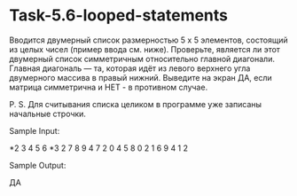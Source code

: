 # Task-5.6-looped-statements
Вводится двумерный список размерностью 5 х 5 элементов, состоящий из целых чисел (пример ввода см. ниже). Проверьте, является ли этот двумерный список симметричным относительно главной диагонали. Главная диагональ — та, которая идёт из левого верхнего угла двумерного массива в правый нижний. Выведите на экран ДА, если матрица симметрична и НЕТ - в противном случае.

P. S. Для считывания списка целиком в программе уже записаны начальные строчки.

Sample Input:

*2 3 4 5 6
*3 2 7 8 9
4 7 2 0 4
5 8 0 2 1
6 9 4 1 2

Sample Output:

ДА
